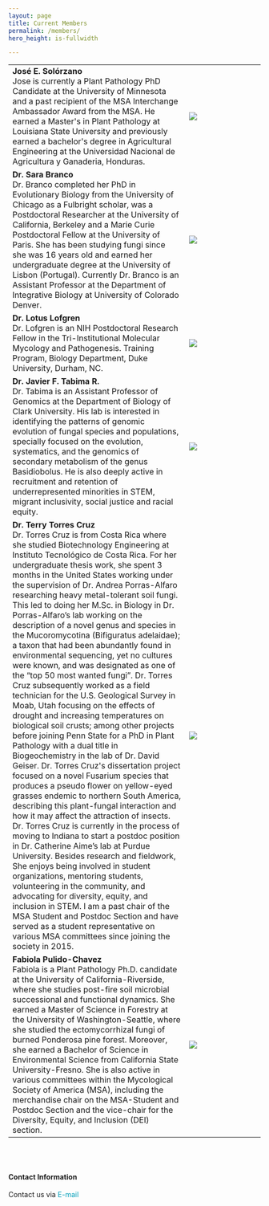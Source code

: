 ```yaml
---
layout: page
title: Current Members
permalink: /members/
hero_height: is-fullwidth

---
```



<table style="width:100%; border:none;" cellspacing="10" >

<tr style="border:none;">
  <td style="border: none;font-size:16px;">
    <span style="font-weight:700;">José E. Solórzano</span>
    <br>
Jose is currently a Plant Pathology PhD Candidate at the University of Minnesota and a past recipient of the MSA Interchange Ambassador Award from the MSA. He earned a Master's in Plant Pathology at Louisiana State University and previously earned a bachelor's degree in Agricultural Engineering at the Universidad Nacional de Agricultura y Ganaderia, Honduras.
  </td>
  <td style="width:30%;border:none;font-size:16px;">
    <img src= "{{ "/assets/site_images/Jose.jpg" | relative_url }}"/>
  </td>
</tr>


<tr style="border:none;">
  <td style="border: none;font-size:16px;">
    <span style="font-weight:700;">Dr. Sara Branco</span>
    <br>
Dr. Branco completed her PhD in Evolutionary Biology from the University of Chicago as a Fulbright scholar, was a Postdoctoral Researcher at the University of California, Berkeley and a Marie Curie Postdoctoral Fellow at the University of Paris. She has been studying fungi since she was 16 years old and earned her undergraduate degree at the University of Lisbon (Portugal). Currently Dr. Branco is an Assistant Professor at the Department of Integrative Biology at University of Colorado Denver.
  </td>
  <td style="width:30%;border:none;font-size:16px;">
    <img src= "{{ "assets/site_images/sb.jpg" | relative_url }}"/>
  </td>
</tr>
  

<tr style="border:none;">
  <td style="border: none;font-size:16px;">
    <span style="font-weight:700;">Dr. Lotus Lofgren</span> 
<br>
Dr. Lofgren is an NIH Postdoctoral Research Fellow in the Tri-Institutional Molecular Mycology and Pathogenesis. Training Program, Biology Department, Duke University, Durham, NC.
    </td>
    <td style="width:30%;border:none;font-size:16px;">
	<img src= "{{ "assets/site_images/Lof.jpg" | relative_url }}"/>
    </td>
</tr>

  
<tr style="border:none;">
  <td style="border: none;font-size:16px;">
    <span style="font-weight:700;"> Dr. Javier F. Tabima R.</span>
    <br>
Dr. Tabima is an Assistant Professor of Genomics at the Department of Biology of Clark University. His lab is interested in identifying the patterns of genomic evolution of fungal species and populations, specially focused on the evolution, systematics, and the genomics of secondary metabolism of the genus Basidiobolus. He is also deeply active in recruitment and retention of underrepresented minorities in STEM, migrant inclusivity, social justice and racial equity.
  </td>
  <td style="width:30%;border:none;font-size:16px;">
    <img src= "{{ "assets/site_images/jv.jpg" | relative_url }}"/>
  </td>
</tr>
	
	
<tr style="border:none;">
  <td style="border: none;font-size:16px;">
    <span style="font-weight:700;"> Dr. Terry Torres Cruz</span>
    <br>
Dr. Torres Cruz is from Costa Rica where she studied Biotechnology Engineering at Instituto Tecnológico de Costa Rica. For her undergraduate thesis work, she spent 3 months in the United States working under the supervision of Dr. Andrea Porras-Alfaro researching heavy metal-tolerant soil fungi. This led to doing her M.Sc. in Biology in Dr. Porras-Alfaro’s lab working on the description of a novel genus and species in the Mucoromycotina (Bifiguratus adelaidae); a taxon that had been abundantly found in environmental sequencing, yet no cultures were known, and was designated as one of the “top 50 most wanted fungi”. Dr. Torres Cruz subsequently worked as a field technician for the U.S. Geological Survey in Moab, Utah focusing on the effects of drought and increasing temperatures on biological soil crusts; among other projects before joining Penn State for a PhD in Plant Pathology with a dual title in Biogeochemistry in the lab of Dr. David Geiser. Dr. Torres Cruz's dissertation project focused on a novel Fusarium species that produces a pseudo flower on yellow-eyed grasses endemic to northern South America, describing this plant-fungal interaction and how it may affect the attraction of insects. Dr. Torres Cruz is currently in the process of moving to Indiana to start a postdoc position in Dr. Catherine Aime’s lab at Purdue University. Besides research and fieldwork, She enjoys being involved in student organizations, mentoring students, volunteering in the community, and advocating for diversity, equity, and inclusion in STEM. I am a past chair of the MSA Student and Postdoc Section and have served as a student representative on various MSA committees since joining the society in 2015.
  </td>
  <td style="width:30%;border:none;font-size:16px;">
    <img src= "{{ "assets/site_images/tr.jpg" | relative_url }}"/>
  </td>
</tr>	
	
  
<tr style="border:none;">
  <td style="border: none;font-size:16px;">
    <span style="font-weight:700;"> Fabiola Pulido-Chavez</span>
    <br>
Fabiola is a Plant Pathology Ph.D. candidate at the University of California-Riverside, where she studies post-fire soil microbial successional and functional dynamics. She earned a Master of Science in Forestry at the University of Washington-Seattle,  where she studied the ectomycorrhizal fungi of burned Ponderosa pine forest. Moreover, she earned a Bachelor of Science in Environmental Science from California State University-Fresno. She is also active in various committees within the Mycological Society of America (MSA), including the merchandise chair on the MSA-Student and Postdoc Section and the vice-chair for the Diversity, Equity, and Inclusion (DEI) section.
  </td>
  <td style="width:30%;border:none;font-size:16px;">
    <img src= "{{ "assets/site_images/fab.jpeg" | relative_url }}"/>
  </td>
</tr>	
  
	
</table>


<br><br>

#### Contact Information  
Contact us via <a href="mailto:ttorresc@purdue.edu" style="text-decoration: none; color:#039fb9">E-mail</a>
